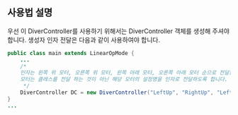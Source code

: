 ## 사용법 설명

우선 이 DiverController를 사용하기 위해서는 DiverController 객체를 생성해 주셔야 합니다.
생성자 인자 전달은 다음과 같이 사용하여야 합니다.

```java
public class main extends LinearOpMode {
    ...
    /* 
    인자는 왼쪽 위 모터, 오른쪽 위 모터, 왼쪽 아래 모터, 오른쪽 아래 모터 순으로 전달합니다.
    모터는 클레스를 전달 하는 것이 아닌 해당 모터의 설정명을 인자로 전달하도록 합니다.
     */
    DiverController DC = new DiverController("LeftUp", "RightUp", "LeftDown", "RightDown");
}
...
```
